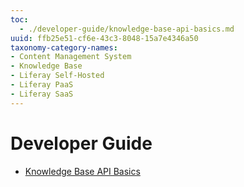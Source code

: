 ```yaml
---
toc:
  - ./developer-guide/knowledge-base-api-basics.md
uuid: ffb25e51-cf6e-43c3-8048-15a7e4346a50
taxonomy-category-names:
- Content Management System
- Knowledge Base
- Liferay Self-Hosted
- Liferay PaaS
- Liferay SaaS
---
```

# Developer Guide

* [Knowledge Base API Basics](./developer-guide/knowledge-base-api-basics.md)
